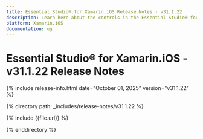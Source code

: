 ```yaml
---
title: Essential Studio® for Xamarin.iOS Release Notes - v31.1.22
description: Learn here about the controls in the Essential Studio® for Xamarin.iOS Weekly Nuget Release - Release Notes - v31.1.22
platform: Xamarin.iOS
documentation: ug
---
```


# Essential Studio® for Xamarin.iOS - v31.1.22 Release Notes

{% include release-info.html date="October 01, 2025"  version="v31.1.22" %}

{% directory path: _includes/release-notes/v31.1.22 %}

{% include {{file.url}} %}

{% enddirectory %}